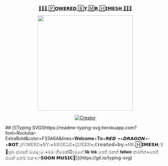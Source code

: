 <p align="center"> 
<u>👩‍🔬💙 🄿𝗢𝗪𝗘𝗥𝗘𝗗 🄱𝗬 🄼𝗥 🄷𝗜𝗠𝗘𝗦𝗛 💙👩‍🔬</u>
</p>
<p align="center">
<img src="https://telegra.ph/file/2714f0a298d6138263be0.jpg" width="300" height="300"/>
</p>

<p align="center">
<a href="#"><img title="Creator" src="https://img.shields.io/badge/Creator-🄼𝗥,🄷𝗜𝗠𝗘𝗦𝗛-red.svg?style=for-the-badge&logo=github"></a>
</p>
## [![Typing SVG](https://readme-typing-svg.herokuapp.com?font=Rockstar-ExtraBold&color=F33A6A&lines=𝐖𝐞𝐥𝐜𝐨𝐦𝐞+𝐓𝐨+𝙍𝙀𝘿╺+𝘿𝙍𝘼𝙂𝙊𝙉+-+𝗕𝗢𝗧.;𝙿𝙾𝚆𝙴𝚁𝙳+𝙱𝚈:+𝙰𝙽𝙶𝙴𝙻𝙴+𝚀𝚄𝙴𝙴𝙽+;ℂ𝕣𝕖𝕒𝕥𝕖𝕕+𝕓𝕪:+𝙼𝚁.🄷𝗜𝗠𝗘𝗦𝗛;🖇️💙සුබ දවසක් ඔයාලට +මම හිමෙෂ්🙃;මගේ 𝘁𝗶𝗸 𝘁𝗼𝗸 පෙජ් එකත් 𝗳𝗮𝗹𝗹𝘄𝗼 කරන්න+පෙජ් එකේ නෙම් එක 👉𝗦𝗢𝗢𝗡 𝗠𝗨𝗦𝗜𝗖🌹)](https://git.io/typing-svg)
